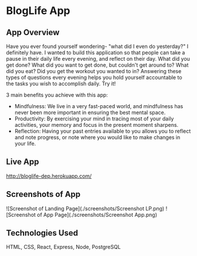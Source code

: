 # BlogLife App

## App Overview
Have you ever found yourself wondering- "what did I even do yesterday?" I definitely have. I wanted to build this application so that people can take a pause in their daily life every evening, and reflect on their day. What did you get done? What did you want to get done, but couldn't get around to? What did you eat? Did you get the workout you wanted to in? Answering these types of questions every evening helps you hold yourself accountable to the tasks you wish to accomplish daily. Try it!

3 main benefits you achieve with this app: 
* Mindfulness: We live in a very fast-paced world, and mindfulness has never been more important in ensuring the best mental space.
* Productivity: By exercising your mind in tracing most of your daily activities, your memory and focus in the present moment sharpens.
* Reflection: Having your past entries available to you allows you to reflect and note progress, or note where you would like to make changes in your life.

## Live App
http://bloglife-dep.herokuapp.com/

## Screenshots of App
![Screenshot of Landing Page](./screenshots/Screenshot LP.png)
![Screenshot of App Page](./screenshots/Screenshot App.png)


## Technologies Used
HTML, CSS, React, Express, Node, PostgreSQL
